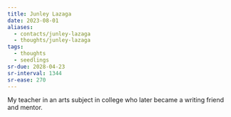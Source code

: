 ```yaml
---
title: Junley Lazaga
date: 2023-08-01
aliases:
  - contacts/junley-lazaga
  - thoughts/junley-lazaga
tags:
  - thoughts
  - seedlings
sr-due: 2028-04-23
sr-interval: 1344
sr-ease: 270
---
```

My teacher in an arts subject in college who later became a writing friend and mentor.